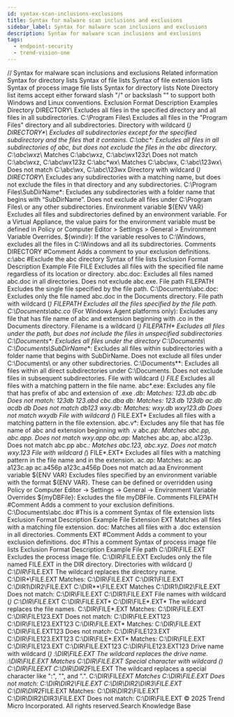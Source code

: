 ```yaml
---
id: syntax-scan-inclusions-exclusions
title: Syntax for malware scan inclusions and exclusions
sidebar_label: Syntax for malware scan inclusions and exclusions
description: Syntax for malware scan inclusions and exclusions
tags:
  - endpoint-security
  - trend-vision-one
---
```


/*<![CDATA[*/ $('#title').html($('meta[name=map-description]').attr('content')); /*]]>*/ Syntax for malware scan inclusions and exclusions Related information Syntax for directory lists Syntax of file lists Syntax of file extension lists Syntax of process image file lists Syntax for directory lists Note Directory list items accept either forward slash "/" or backslash "\" to support both Windows and Linux conventions. Exclusion Format Description Examples Directory DIRECTORY\ Excludes all files in the specified directory and all files in all subdirectories. C:\Program Files\ Excludes all files in the "Program Files" directory and all subdirectories. Directory with wildcard (*) DIRECTORY\*\ Excludes all subdirectories except for the specified subdirectory and the files that it contains. C:\abc\*\: Excludes all files in all subdirectories of abc, but does not exclude the files in the abc directory. C:\abc\wx*z\ Matches C:\abc\wxz\, C:\abc\wx123z\ Does not match C:\abc\wxz, C:\abc\wx123z C:\abc\*wx\ Matches C:\abc\wx\, C:\abc\123wx\ Does not match C:\abc\wx, C:\abc\123wx Directory with wildcard (*) DIRECTORY*\ Excludes any subdirectories with a matching name, but does not exclude the files in that directory and any subdirectories. C:\Program Files\SubDirName*\: Excludes any subdirectories with a folder name that begins with “SubDirName”. Does not exclude all files under C:\Program Files\ or any other subdirectories. Environment variable ${ENV VAR} Excludes all files and subdirectories defined by an environment variable. For a Virtual Appliance, the value pairs for the environment variable must be defined in Policy or Computer Editor > Settings > General > Environment Variable Overrides. ${windir}: If the variable resolves to C:\Windows, excludes all the files in C:\Windows and all its subdirectories. Comments DIRECTORY #Comment Adds a comment to your exclusion definitions. c:\abc #Exclude the abc directory Syntax of file lists Exclusion Format Description Example File FILE Excludes all files with the specified file name regardless of its location or directory. abc.doc: Excludes all files named abc.doc in all directories. Does not exclude abc.exe. File path FILEPATH Excludes the single file specified by the file path. C:\Documents\abc.doc: Excludes only the file named abc.doc in the Documents directory. File path with wildcard (*) FILEPATH Excludes all the files specified by the file path. C:\Documents\abc.co* (For Windows Agent platforms only): Excludes any file that has file name of abc and extension beginning with .co in the Documents directory. Filename is a wildcard (*) FILEPATH\* Excludes all files under the path, but does not include the files in unspecified subdirectories C:\Documents\*: Excludes all files under the directory C:\Documents\ C:\Documents\SubDirName*\*: Excludes all files within subdirectories with a folder name that begins with SubDirName. Does not exclude all files under C:\Documents\ or any other subdirectories. C:\Documents\*\*: Excludes all files within all direct subdirectories under C:\Documents. Does not exclude files in subsequent subdirectories. File with wildcard (*) FILE* Excludes all files with a matching pattern in the file name. abc*.exe: Excludes any file that has prefix of abc and extension of .exe *.db: Matches: 123.db abc.db Does not match: 123db 123.abd cbc.dba *db: Matches: 123.db 123db ac.db acdb db Does not match db123 wxy*.db: Matches: wxy.db wxy123.db Does not match wxydb File with wildcard (*) FILE.EXT* Excludes all files with a matching pattern in the file extension. abc.v*: Excludes any file that has file name of abc and extension beginning with .v abc.*pp: Matches abc.pp, abc.app. Does not match wxy.app abc.a*p: Matches abc.ap, abc.a123p. Does not match abc.pp abc.*: Matches abc.123, abc.xyz. Does not match wxy.123 File with wildcard (*) FILE*.EXT* Excludes all files with a matching pattern in the file name and in the extension. a*c.a*p: Matches: ac.ap a123c.ap ac.a456p a123c.a456p Does not match ad.aa Environment variable ${ENV VAR} Excludes files specified by an environment variable with the format ${ENV VAR}. These can be defined or overridden using Policy or Computer Editor → Settings → General → Environment Variable Overrides ${myDBFile}: Excludes the file myDBFile. Comments FILEPATH #Comment Adds a comment to your exclusion definitions. C:\Documents\abc.doc #This is a comment Syntax of file extension lists Exclusion Format Description Example File Extension EXT Matches all files with a matching file extension. doc: Matches all files with a .doc extension in all directories. Comments EXT #Comment Adds a comment to your exclusion definitions. doc #This a comment Syntax of process image file lists Exclusion Format Description Example File path C:\DIR\FILE.EXT Excludes the process image file. C:\DIR\FILE.EXT Excludes only the file named FILE.EXT in the DIR directory. Directories with wildcard (*) C:\DIR*\FILE.EXT The wildcard replaces the directory name. C:\DIR*\FILE.EXT Matches: C:\DIR\FILE.EXT C:\DIR1\FILE.EXT C:\DIR1\DIR2\FILE.EXT C:\DIR*\*\FILE.EXT Matches C:\DIR1\DIR2\FILE.EXT Does not match: C:\DIR\FILE.EXT C:\DIR1\FILE.EXT File names with wildcard (*) C:\DIR\FILE*.EXT C:\DIR\FILE.EXT* C:\DIR\FILE*.EXT* The wildcard replaces the file names. C:\DIR\FILE*.EXT Matches: C:\DIR\FILE.EXT C:\DIR\FILE123.EXT Does not match: C:\DIR\FILE.EXT123 C:\DIR\FILE123.EXT123 C:\DIR\FILE.EXT* Matches: C:\DIR\FILE.EXT C:\DIR\FILE.EXT123 Does not match: C:\DIR\FILE123.EXT C:\DIR\FILE123.EXT123 C:\DIR\FILE*.EXT* Matches: C:\DIR\FILE.EXT C:\DIR\FILE123.EXT C:\DIR\FILE.EXT123 C:\DIR\FILE123.EXT123 Drive name with wildcard (*) *:\DIR\FILE.EXT The wildcard replaces the drive name. *:\DIR\FILE.EXT Matches C:\DIR\FILE.EXT Special character with wildcard (*) C:\DIR\FILE*EXT C:\DIR\DIR2*FILE.EXT The wildcard replaces a special character like ":", "\", and ".". C:\DIR\FILE*EXT Matches C:\DIR\FILE.EXT Does not match: C:\DIR\DIR2\FILE.EXT C:\DIR\DIR2\DIR3\FILE.EXT C:\DIR\DIR2*FILE.EXT Matches: C:\DIR\DIR2\FILE.EXT C:\DIR\DIR2\DIR3\FILE.EXT Does not match: C:\DIR\FILE.EXT © 2025 Trend Micro Incorporated. All rights reserved.Search Knowledge Base